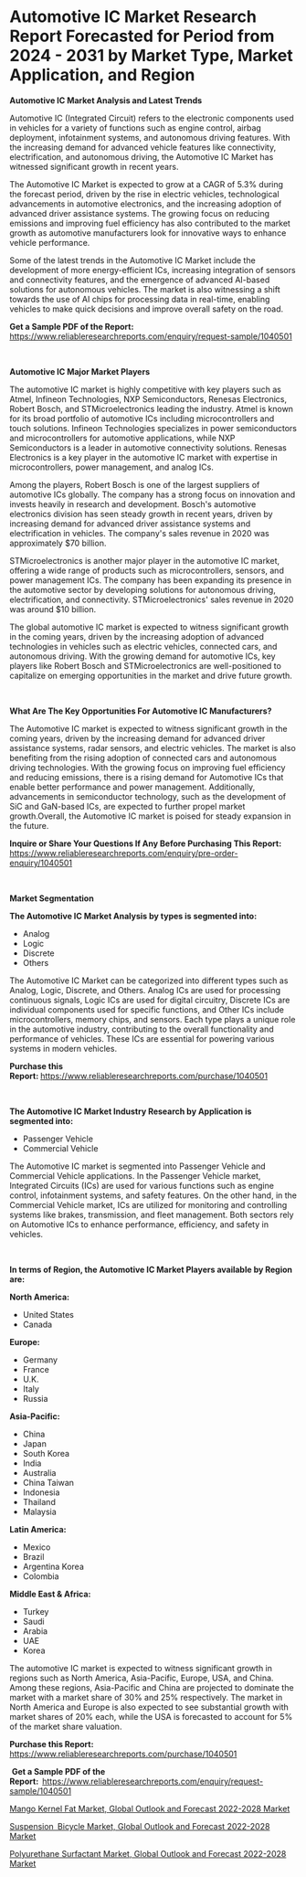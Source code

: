 <p><h1>Automotive IC Market Research Report Forecasted for Period from 2024 -  2031 by Market Type, Market Application, and Region</h1></p><p><strong>Automotive IC Market Analysis and Latest Trends</strong></p>
<p><p>Automotive IC (Integrated Circuit) refers to the electronic components used in vehicles for a variety of functions such as engine control, airbag deployment, infotainment systems, and autonomous driving features. With the increasing demand for advanced vehicle features like connectivity, electrification, and autonomous driving, the Automotive IC Market has witnessed significant growth in recent years.</p><p>The Automotive IC Market is expected to grow at a CAGR of 5.3% during the forecast period, driven by the rise in electric vehicles, technological advancements in automotive electronics, and the increasing adoption of advanced driver assistance systems. The growing focus on reducing emissions and improving fuel efficiency has also contributed to the market growth as automotive manufacturers look for innovative ways to enhance vehicle performance.</p><p>Some of the latest trends in the Automotive IC Market include the development of more energy-efficient ICs, increasing integration of sensors and connectivity features, and the emergence of advanced AI-based solutions for autonomous vehicles. The market is also witnessing a shift towards the use of AI chips for processing data in real-time, enabling vehicles to make quick decisions and improve overall safety on the road.</p></p>
<p><strong>Get a Sample PDF of the Report:&nbsp;</strong> <a href="https://www.reliableresearchreports.com/enquiry/request-sample/1040501">https://www.reliableresearchreports.com/enquiry/request-sample/1040501</a></p>
<p>&nbsp;</p>
<p><strong>Automotive IC Major Market Players</strong></p>
<p><p>The automotive IC market is highly competitive with key players such as Atmel, Infineon Technologies, NXP Semiconductors, Renesas Electronics, Robert Bosch, and STMicroelectronics leading the industry. Atmel is known for its broad portfolio of automotive ICs including microcontrollers and touch solutions. Infineon Technologies specializes in power semiconductors and microcontrollers for automotive applications, while NXP Semiconductors is a leader in automotive connectivity solutions. Renesas Electronics is a key player in the automotive IC market with expertise in microcontrollers, power management, and analog ICs.</p><p>Among the players, Robert Bosch is one of the largest suppliers of automotive ICs globally. The company has a strong focus on innovation and invests heavily in research and development. Bosch's automotive electronics division has seen steady growth in recent years, driven by increasing demand for advanced driver assistance systems and electrification in vehicles. The company's sales revenue in 2020 was approximately $70 billion.</p><p>STMicroelectronics is another major player in the automotive IC market, offering a wide range of products such as microcontrollers, sensors, and power management ICs. The company has been expanding its presence in the automotive sector by developing solutions for autonomous driving, electrification, and connectivity. STMicroelectronics' sales revenue in 2020 was around $10 billion.</p><p>The global automotive IC market is expected to witness significant growth in the coming years, driven by the increasing adoption of advanced technologies in vehicles such as electric vehicles, connected cars, and autonomous driving. With the growing demand for automotive ICs, key players like Robert Bosch and STMicroelectronics are well-positioned to capitalize on emerging opportunities in the market and drive future growth.</p></p>
<p>&nbsp;</p>
<p><strong>What Are The Key Opportunities For Automotive IC Manufacturers?</strong></p>
<p><p>The Automotive IC market is expected to witness significant growth in the coming years, driven by the increasing demand for advanced driver assistance systems, radar sensors, and electric vehicles. The market is also benefiting from the rising adoption of connected cars and autonomous driving technologies. With the growing focus on improving fuel efficiency and reducing emissions, there is a rising demand for Automotive ICs that enable better performance and power management. Additionally, advancements in semiconductor technology, such as the development of SiC and GaN-based ICs, are expected to further propel market growth.Overall, the Automotive IC market is poised for steady expansion in the future.</p></p>
<p><strong>Inquire or Share Your Questions If Any Before Purchasing This Report:</strong> <a href="https://www.reliableresearchreports.com/enquiry/pre-order-enquiry/1040501">https://www.reliableresearchreports.com/enquiry/pre-order-enquiry/1040501</a></p>
<p>&nbsp;</p>
<p><strong>Market Segmentation</strong></p>
<p><strong>The Automotive IC Market Analysis by types is segmented into:</strong></p>
<p><ul><li>Analog</li><li>Logic</li><li>Discrete</li><li>Others</li></ul></p>
<p><p>The Automotive IC Market can be categorized into different types such as Analog, Logic, Discrete, and Others. Analog ICs are used for processing continuous signals, Logic ICs are used for digital circuitry, Discrete ICs are individual components used for specific functions, and Other ICs include microcontrollers, memory chips, and sensors. Each type plays a unique role in the automotive industry, contributing to the overall functionality and performance of vehicles. These ICs are essential for powering various systems in modern vehicles.</p></p>
<p><strong>Purchase this Report:&nbsp;</strong><a href="https://www.reliableresearchreports.com/purchase/1040501">https://www.reliableresearchreports.com/purchase/1040501</a></p>
<p>&nbsp;</p>
<p><strong>The Automotive IC Market Industry Research by Application is segmented into:</strong></p>
<p><ul><li>Passenger Vehicle</li><li>Commercial Vehicle</li></ul></p>
<p><p>The Automotive IC market is segmented into Passenger Vehicle and Commercial Vehicle applications. In the Passenger Vehicle market, Integrated Circuits (ICs) are used for various functions such as engine control, infotainment systems, and safety features. On the other hand, in the Commercial Vehicle market, ICs are utilized for monitoring and controlling systems like brakes, transmission, and fleet management. Both sectors rely on Automotive ICs to enhance performance, efficiency, and safety in vehicles.</p></p>
<p>&nbsp;</p>
<p><strong>In terms of Region, the Automotive IC Market Players available by Region are:</strong></p>
<p>
    <p> <strong> North America: </strong>
        <ul>
            <li>United States</li>
            <li>Canada</li>
        </ul>
        </p> 
    <p> <strong> Europe: </strong>
        <ul>
            <li>Germany</li>
            <li>France</li>
            <li>U.K.</li>
            <li>Italy</li>
            <li>Russia</li>
        </ul>
        </p> 
    <p> <strong> Asia-Pacific: </strong>
        <ul>
            <li>China</li>
            <li>Japan</li>
            <li>South Korea</li>
            <li>India</li>
            <li>Australia</li>
            <li>China Taiwan</li>
            <li>Indonesia</li>
            <li>Thailand</li>
            <li>Malaysia</li>
        </ul>
        </p> 
    <p> <strong> Latin America: </strong>
        <ul>
            <li>Mexico</li>
            <li>Brazil</li>
            <li>Argentina Korea</li>
            <li>Colombia</li>
        </ul>
        </p> 
    <p> <strong> Middle East & Africa: </strong>
        <ul>
            <li>Turkey</li>
            <li>Saudi</li>
            <li>Arabia</li>
            <li>UAE</li>
            <li>Korea</li>
        </ul>
    </p>
    </p>
<p><p>The automotive IC market is expected to witness significant growth in regions such as North America, Asia-Pacific, Europe, USA, and China. Among these regions, Asia-Pacific and China are projected to dominate the market with a market share of 30% and 25% respectively. The market in North America and Europe is also expected to see substantial growth with market shares of 20% each, while the USA is forecasted to account for 5% of the market share valuation.</p></p>
<p><strong>Purchase this Report: </strong><a href="https://www.reliableresearchreports.com/purchase/1040501">https://www.reliableresearchreports.com/purchase/1040501</a></p>
<p>&nbsp;<strong>Get a Sample PDF of the Report:&nbsp;&nbsp;</strong><a href="https://www.reliableresearchreports.com/enquiry/request-sample/1040501">https://www.reliableresearchreports.com/enquiry/request-sample/1040501</a></p>
<p><strong></strong></p>
<p><p><a href="https://view.publitas.com/reportprime-1/mango-kernel-fat-market-global-outlook-and-forecast-2022-2028-market-size-share-trends-analysis-report-by-application-regional-outlook-competitive-strategies-and-segment-forecasts-2023-2030/">Mango Kernel Fat Market, Global Outlook and Forecast 2022-2028 Market</a></p><p><a href="https://view.publitas.com/reportprime-1/suspension-bicycle-market-global-outlook-and-forecast-2022-2028-market-challenges-opportunities-and-growth-drivers-and-major-market-players-forecasted-for-period-from-2023-2030/">Suspension Bicycle Market, Global Outlook and Forecast 2022-2028 Market</a></p><p><a href="https://view.publitas.com/reportprime-1/polyurethane-surfactant-market-global-outlook-and-forecast-2022-2028-market-size-furnishes-valuable-information-encompassing-market-share-market-trends-and-projections-spanning-from-2023-to-2030/">Polyurethane Surfactant Market, Global Outlook and Forecast 2022-2028 Market</a></p></p>